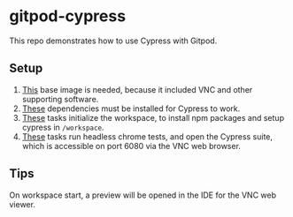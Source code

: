 # gitpod-cypress

This repo demonstrates how to use Cypress with Gitpod.

## Setup

1. [This](https://github.com/kylos101/gitpod-cypress/blob/f6206606472e2b1cdf075509403dd6adc53b9ff8/.gitpod.Dockerfile#L1) base image is needed, because it included VNC and other supporting software.
2. [These](https://github.com/kylos101/gitpod-cypress/blob/f6206606472e2b1cdf075509403dd6adc53b9ff8/.gitpod.Dockerfile#L6-L17) dependencies must be installed for Cypress to work.
3. [These](https://github.com/kylos101/gitpod-cypress/blob/f6206606472e2b1cdf075509403dd6adc53b9ff8/.gitpod.yml#L11-L12) tasks initialize the workspace, to install npm packages and setup cypress in `/workspace`.
4. [These](https://github.com/kylos101/gitpod-cypress/blob/f6206606472e2b1cdf075509403dd6adc53b9ff8/.gitpod.yml#L15-L16) tasks run headless chrome tests, and open the Cypress suite, which is accessible on port 6080 via the VNC web browser.

## Tips

On workspace start, a preview will be opened in the IDE for the VNC web viewer.
